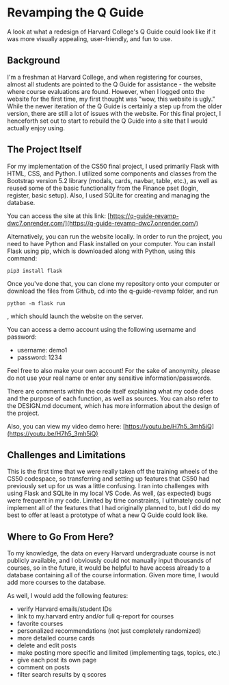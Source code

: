 # Revamping the Q Guide

A look at what a redesign of Harvard College's Q Guide could look like if it was more visually appealing, user-friendly, and fun to use.

## Background

I'm a freshman at Harvard College, and when registering for courses, almost all students are pointed to the Q Guide for assistance - the website where course evaluations are found. However, when I logged onto the website for the first time, my first thought was "wow, this website is ugly." While the newer iteration of the Q Guide is certainly a step up from the older version, there are still a lot of issues with the website. For this final project, I henceforth set out to start to rebuild the Q Guide into a site that I would actually enjoy using.

## The Project Itself

For my implementation of the CS50 final project, I used primarily Flask with HTML, CSS, and Python. I utilized some components and classes from the Bootstrap version 5.2 library (modals, cards, navbar, table, etc.), as well as reused some of the basic functionality from the Finance pset (login, register, basic setup). Also, I used SQLite for creating and managing the database.

You can access the site at this link: [https://q-guide-revamp-dwc7.onrender.com/](https://q-guide-revamp-dwc7.onrender.com/)

Alternatively, you can run the website locally. In order to run the project, you need to have Python and Flask installed on your computer. You can install Flask using pip, which is downloaded along with Python, using this command:
```
pip3 install flask
```

Once you've done that, you can clone my repository onto your computer or download the files from Github, cd into the q-guide-revamp folder, and run 
```
python -m flask run
```
, which should launch the website on the server. 

You can access a demo account using the following username and password:
- username: demo1
- password: 1234

Feel free to also make your own account! For the sake of anonymity, please do not use your real name or enter any sensitive information/passwords.

There are comments within the code itself explaining what my code does and the purpose of each function, as well as sources. You can also refer to the DESIGN.md document, which has more information about the design of the project.

Also, you can view my video demo here: [https://youtu.be/H7h5_3mh5iQ](https://youtu.be/H7h5_3mh5iQ)

## Challenges and Limitations

This is the first time that we were really taken off the training wheels of the CS50 codespace, so transferring and setting up features that CS50 had previously set up for us was a little confusing. I ran into challenges with using Flask and SQLite in my local VS Code. As well, (as expected) bugs were frequent in my code. Limited by time constraints, I ultimately could not implement all of the features that I had originally planned to, but I did do my best to offer at least a prototype of what a new Q Guide could look like.

## Where to Go From Here?

To my knowledge, the data on every Harvard undergraduate course is not publicly available, and I obviously could not manually input thousands of courses, so in the future, it would be helpful to have access already to a database containing all of the course information. Given more time, I would add more courses to the database.

As well, I would add the following features:
- verify Harvard emails/student IDs
- link to my.harvard entry and/or full q-report for courses
- favorite courses
- personalized recommendations (not just completely randomized)
- more detailed course cards
- delete and edit posts
- make posting more specific and limited (implementing tags, topics, etc.)
- give each post its own page
- comment on posts
- filter search results by q scores
